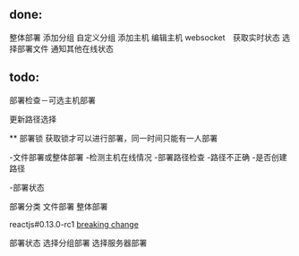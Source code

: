 ## done:
整体部署
添加分组
自定义分组
添加主机
编辑主机
websocket　获取实时状态
选择部署文件
通知其他在线状态

## todo:
部署检查－可选主机部署

更新路径选择

** 部署锁
获取锁才可以进行部署，同一时间只能有一人部署

-文件部署或整体部署
-检测主机在线情况
-部署路径检查
-路径不正确
-是否创建路径

-部署状态


部署分类
  文件部署
  整体部署

reactjs#0.13.0-rc1 [breaking change](http://facebook.github.io/react/blog/2015/02/24/react-v0.13-rc1.html)


部署状态
选择分组部署
选择服务器部署
